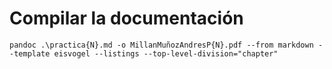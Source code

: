 # Compilar la documentación

```
pandoc .\practica{N}.md -o MillanMuñozAndresP{N}.pdf --from markdown --template eisvogel --listings --top-level-division="chapter"
```